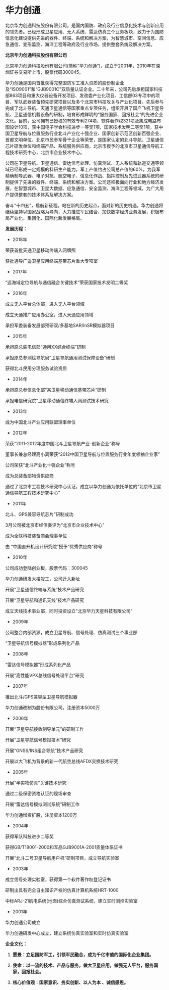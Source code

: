 # 华力创通


北京华力创通科技股份有限公司，是国内国防、政府及行业信息化技术与创新应用的领先者。已经形成卫星应用、无人系统、雷达仿真三个业务板块，致力于为国防信息化建设提供先进的器件、终端、系统和解决方案，为智慧城市、空间信息、应急通信、变形监测、海洋工程等政府及行业市场，提供整套系统及解决方案。

**北京华力创通科技股份有限公司**  

北京华力创通科技股份有限公司(简称“华力创通”)，成立于2001年，2010年在深圳证券交易所上市，股票代码300045。

华力创通是国内首批获得完整国防军工准入资质的股份制企业及“ISO9001”和“GJB9001C"双质量认证企业。二十年来，公司先后承担国家科技部863项目和重大仪器设备开发项目、发改委产业化项目、工信部03专项中的项目、军队武器装备预先研究项目以及多个北京市科技攻关与产业化项目。先后参与完成了北斗导航、天通卫星通信等国家重点专项任务，组织开展了国产飞机卫星导航、卫星通信机载设备的研制，培育形成鲜明的“服务国家、回报社会”的先进企业文化。目前，公司拥有已授权的有效专利274项、软件著作权321项及集成电路布图设计10项，获中国电子学会科技进步一等奖1项、国家技术发明二等奖1项，获中国卫星导航与位置服务行业北斗产业化十强企业、国家创新示范区创新百强企业、首都文明单位、北京市民参军骨干企业等荣誉，是国家认定的北斗导航、卫星通信芯片研发单位和终端产品、系统服务供应商，北京市授予的北京市卫星通信导航工程技术研究中心，北京市企业技术中心。

公司在卫星导航、卫星通信、雷达信号处理、仿真测试、无人系统和轨道交通等领域已经形成一定规模的科研生产能力，军工产值约占公司总产值的60%，为我军精确制导武器、电子对抗、航空电子、信息化作战、指挥控制及先进武器系统的研制提供了先进的器件、终端、系统和解决方案。公司还积极面向行业和地方经济发展，在智慧城市、卫星大数据、应急通信、安全监测、海洋工程等领域，为广大用户提供整套的技术体系及解决方案。

奋斗“十四五”，启航新征程。站在新的历史起点，面对新的历史机遇，华力创通将继续坚持以国家战略为导向，大力推进军民结合，加快数字经济业务发展，积极布局产业化、集团化、国际化新发展格局。

**发展历程：**

- 2018年

荣获首批天通卫星移动终端入网牌照

获批通导广遥卫星应用终端基带芯片重大专项室

- 2017年

“远海域定位导航与通信融合关键技术”荣获国家技术发明二等奖

- 2016年

成立无人平台总体部，进入无人平台领域

成立天通推广应用办公室，进入天通应用领域

承担军委装备发展部预研双/多基地SAR/InSR模拟器项目

- 2015年

承担原总装电信部“通用XX综合终端”研制

承担原总参测绘导航局“卫星导航通用测试保障设备”研制

获得北斗民用分理服务试验资质

- 2014年

承担原总参信息化部“某卫星移动通信基带芯片”研制

承担电信研究院“卫星移动通信终端入网测试技术研究

- 2013年

成为中国北斗产业应用联盟理事单位

- 2012年

荣获“2011-2012年度中国北斗卫星导航产业-创新企业”称号

董事长兼总经理高小离荣获“2012中国卫星导航与位置服务行业年度领袖企业家”

公司荣获“北斗产业化十强企业”称号

成为总装备部物资供应商

通过了北京市工程技术研究中心认证，成立以华力创通为依托单位的“北京市卫星通信导航工程技术研究中心”

- 2011年

北斗、GPS兼容导航芯片”研制成功

3月公司被北京市经信委评为“北京市企业技术中心”

成为全联科技装备商会理事单位

由 “中国直升机设计研究院”授予“优秀供应商”称号

- 2010年

公司成功登陆创业板，股票代码：300045

华力创通研发大楼竣工，公司迁入新址

开展“卫星通信终端与系统”技术产品研究

开展“卫星导航和通讯天线”技术产品研究

成立天线技术事业部，同时投资设立“北京华力天星科技有限公司”

- 2009年

公司整合内部资源，成立卫星导航、信号处理、仿真测试三个事业部

“卫星导航信号模拟器”形成系列化产品

- 2008年

“雷达信号模拟器”形成系列化产品

开展“高性能VPX总线信号处理平台”研究

- 2007年

推出北斗/GPS兼容型卫星导航模拟器

华力创通改制为股份有限公司，注册资本5000万

- 2006年

开展“卫星导航接收制导单元”的研制工作

开展“卫星导航信号模拟技术”研究

开展“GNSS/INS组合导航”技术产品研究

开展以大飞机为背景的新一代航空总线AFDX交换技术研究

- 2005年

开展“半实物仿真”关键技术研究

通过二级保密资格认证的现场审查

开展“雷达信号模拟测试系统”研制工作

华力创通增资扩股，注册资本1200万

- 2004年

获得军队科技进步二等奖

获得GB/T19001-2000和军品GJB9001A-2001质量体系证书

开展“北斗二号卫星导航用户机”研制项目，成立导航实验室

- 2003年

成立信号处理实验室，获得第一个软件著作权登记证书

研制出具有完全自主知识产权的仿真计算机系统HRT-1000

中标ARJ-21航电系统(地面)综合仿真测试系统，建立实时测控实验室

- 2001年

华力创通公司成立

华力创通研发中心成立，建立系统仿真实验室和实时仿真实验室

**企业文化：**

1. **愿景：立足国防军工，引领军民融合，成为千亿市值的国际化企业集团。**             

2. **使命：以一流的技术、产品与服务，做大卫星应用，做强无人平台，服务国家，回报社会。**
3. **核心价值观：国家意识、务实创新、以人为本 、诚信感恩。**            
